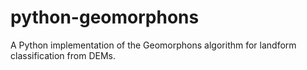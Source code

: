 # python-geomorphons
A Python implementation of the Geomorphons algorithm for landform classification from DEMs.
